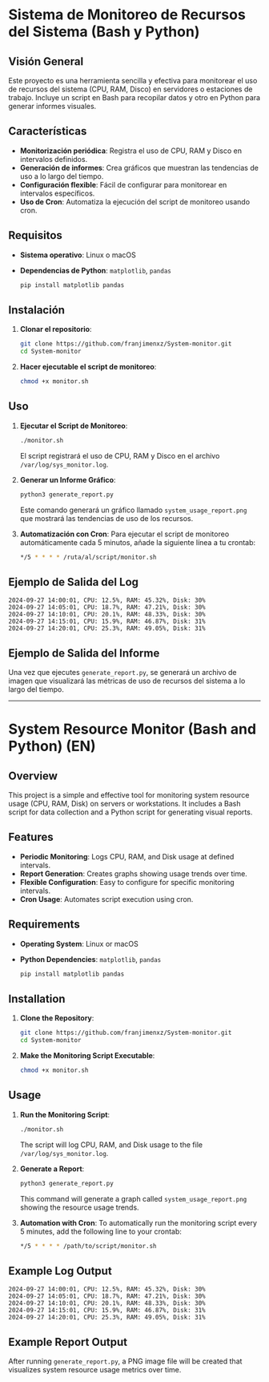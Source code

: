 
# Sistema de Monitoreo de Recursos del Sistema (Bash y Python) 

## Visión General

Este proyecto es una herramienta sencilla y efectiva para monitorear el uso de recursos del sistema (CPU, RAM, Disco) en servidores o estaciones de trabajo. Incluye un script en Bash para recopilar datos y otro en Python para generar informes visuales.

## Características

- **Monitorización periódica**: Registra el uso de CPU, RAM y Disco en intervalos definidos.
- **Generación de informes**: Crea gráficos que muestran las tendencias de uso a lo largo del tiempo.
- **Configuración flexible**: Fácil de configurar para monitorear en intervalos específicos.
- **Uso de Cron**: Automatiza la ejecución del script de monitoreo usando cron.

## Requisitos

- **Sistema operativo**: Linux o macOS
- **Dependencias de Python**: `matplotlib`, `pandas`
  
  ```bash
  pip install matplotlib pandas
  ```

## Instalación

1. **Clonar el repositorio**:
   ```bash
   git clone https://github.com/franjimenxz/System-monitor.git
   cd System-monitor
   ```

2. **Hacer ejecutable el script de monitoreo**:
   ```bash
   chmod +x monitor.sh
   ```

## Uso

1. **Ejecutar el Script de Monitoreo**:
   ```bash
   ./monitor.sh
   ```

   El script registrará el uso de CPU, RAM y Disco en el archivo `/var/log/sys_monitor.log`.

2. **Generar un Informe Gráfico**:
   ```bash
   python3 generate_report.py
   ```

   Este comando generará un gráfico llamado `system_usage_report.png` que mostrará las tendencias de uso de los recursos.

3. **Automatización con Cron**:
   Para ejecutar el script de monitoreo automáticamente cada 5 minutos, añade la siguiente línea a tu crontab:
   
   ```bash
   */5 * * * * /ruta/al/script/monitor.sh
   ```

## Ejemplo de Salida del Log

```
2024-09-27 14:00:01, CPU: 12.5%, RAM: 45.32%, Disk: 30%
2024-09-27 14:05:01, CPU: 18.7%, RAM: 47.21%, Disk: 30%
2024-09-27 14:10:01, CPU: 20.1%, RAM: 48.33%, Disk: 30%
2024-09-27 14:15:01, CPU: 15.9%, RAM: 46.87%, Disk: 31%
2024-09-27 14:20:01, CPU: 25.3%, RAM: 49.05%, Disk: 31%
```

## Ejemplo de Salida del Informe

Una vez que ejecutes `generate_report.py`, se generará un archivo de imagen que visualizará las métricas de uso de recursos del sistema a lo largo del tiempo. 

---

# System Resource Monitor (Bash and Python) (EN)

## Overview

This project is a simple and effective tool for monitoring system resource usage (CPU, RAM, Disk) on servers or workstations. It includes a Bash script for data collection and a Python script for generating visual reports.

## Features

- **Periodic Monitoring**: Logs CPU, RAM, and Disk usage at defined intervals.
- **Report Generation**: Creates graphs showing usage trends over time.
- **Flexible Configuration**: Easy to configure for specific monitoring intervals.
- **Cron Usage**: Automates script execution using cron.

## Requirements

- **Operating System**: Linux or macOS
- **Python Dependencies**: `matplotlib`, `pandas`

  ```bash
  pip install matplotlib pandas
  ```

## Installation

1. **Clone the Repository**:
   ```bash
   git clone https://github.com/franjimenxz/System-monitor.git
   cd System-monitor
   ```

2. **Make the Monitoring Script Executable**:
   ```bash
   chmod +x monitor.sh
   ```

## Usage

1. **Run the Monitoring Script**:
   ```bash
   ./monitor.sh
   ```

   The script will log CPU, RAM, and Disk usage to the file `/var/log/sys_monitor.log`.

2. **Generate a Report**:
   ```bash
   python3 generate_report.py
   ```

   This command will generate a graph called `system_usage_report.png` showing the resource usage trends.

3. **Automation with Cron**:
   To automatically run the monitoring script every 5 minutes, add the following line to your crontab:
   
   ```bash
   */5 * * * * /path/to/script/monitor.sh
   ```

## Example Log Output

```
2024-09-27 14:00:01, CPU: 12.5%, RAM: 45.32%, Disk: 30%
2024-09-27 14:05:01, CPU: 18.7%, RAM: 47.21%, Disk: 30%
2024-09-27 14:10:01, CPU: 20.1%, RAM: 48.33%, Disk: 30%
2024-09-27 14:15:01, CPU: 15.9%, RAM: 46.87%, Disk: 31%
2024-09-27 14:20:01, CPU: 25.3%, RAM: 49.05%, Disk: 31%
```

## Example Report Output

After running `generate_report.py`, a PNG image file will be created that visualizes system resource usage metrics over time.
